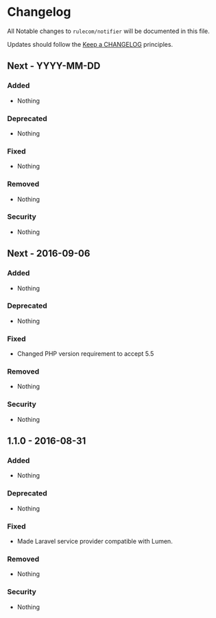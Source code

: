 # Changelog

All Notable changes to `rulecom/notifier` will be documented in this file.

Updates should follow the [Keep a CHANGELOG](http://keepachangelog.com/) principles.

## Next - YYYY-MM-DD

### Added
- Nothing

### Deprecated
- Nothing

### Fixed
- Nothing

### Removed
- Nothing

### Security
- Nothing


## Next - 2016-09-06

### Added
- Nothing

### Deprecated
- Nothing

### Fixed
- Changed PHP version requirement to accept 5.5

### Removed
- Nothing

### Security
- Nothing

## 1.1.0 - 2016-08-31

### Added
- Nothing

### Deprecated
- Nothing

### Fixed
- Made Laravel service provider compatible with Lumen.

### Removed
- Nothing

### Security
- Nothing
